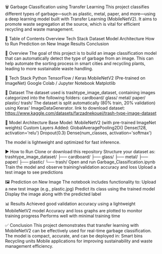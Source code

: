 🗑️ Garbage Classification using Transfer Learning
This project classifies different types of garbage—such as plastic, metal, paper, and more—using a deep learning model built with Transfer Learning (MobileNetV2). It aims to promote waste segregation at the source, which is vital for efficient recycling and waste management.

📌 Table of Contents
Overview
Tech Stack
Dataset
Model Architecture
How to Run
Prediction on New Image
Results
Conclusion

📖 Overview
The goal of this project is to build an image classification model that can automatically detect the type of garbage from an image. This can help automate the sorting process in smart cities and recycling plants, leading to more sustainable waste handling.

🔧 Tech Stack
Python
TensorFlow / Keras
MobileNetV2 (Pre-trained on ImageNet)
Google Colab / Jupyter Notebook
Matplotlib

📁 Dataset
The dataset used is trashtype_image_dataset, containing images categorized into the following folders:
cardboard/
glass/
metal/
paper/
plastic/
trash/
The dataset is split automatically (80% train, 20% validation) using Keras' ImageDataGenerator.
link to download dataset: https://www.kaggle.com/datasets/farzadnekouei/trash-type-image-dataset

🧠 Model Architecture
Base Model: MobileNetV2 (with pre-trained ImageNet weights)
Custom Layers Added:
GlobalAveragePooling2D()
Dense(128, activation='relu')
Dropout(0.3)
Dense(num_classes, activation='softmax')

The model is lightweight and optimized for fast inference.

▶️ How to Run
Clone or download this repository
Structure your dataset as:
trashtype_image_dataset/
├── cardboard/
├── glass/
├── metal/
├── paper/
├── plastic/
└── trash/
Open and run Garbage_Classification.ipynb
Train the model and observe training/validation accuracy and loss
Upload a test image to see predictions

🖼️ Prediction on New Image
The notebook includes functionality to:
Upload a new test image (e.g., plastic.jpg)
Predict its class using the trained model
Display the image along with the predicted label

📊 Results
Achieved good validation accuracy using a lightweight MobileNetV2 model
Accuracy and loss graphs are plotted to monitor training progress
Performs well with minimal training time

✅ Conclusion
This project demonstrates that transfer learning with MobileNetV2 can be effectively used for real-time garbage classification. The model is compact, accurate, and can be deployed in:
Smart bins
Recycling units
Mobile applications
for improving sustainability and waste management efficiency.
